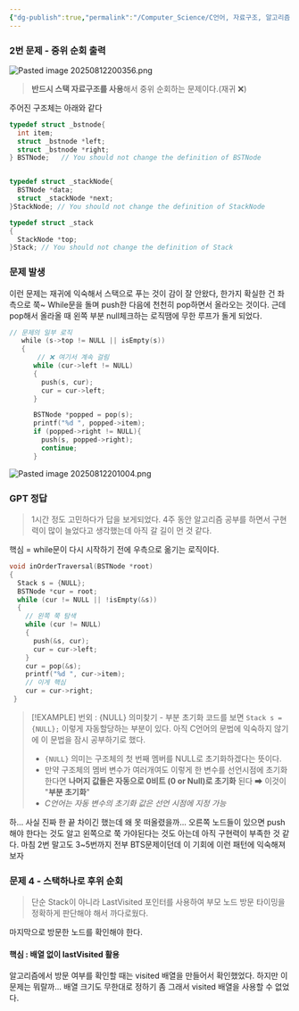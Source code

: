 ```yaml
---
{"dg-publish":true,"permalink":"/Computer_Science/C언어, 자료구조, 알고리즘/문제풀이/Binary_Tree_Search-Solution (4번 나중에 정리)/","noteIcon":"","created":"2025-08-12T20:02:19.765+09:00","updated":"2025-08-18T01:05:21.938+09:00"}
---
```



### 2번 문제 - 중위 순회 출력
![Pasted image 20250812200356.png](/img/user/supporter/image/Pasted%20image%2020250812200356.png)
> **반드시 스택 자료구조를 사용**해서 중위 순회하는 문제이다.(재귀 ❌)

주어진 구조체는 아래와 같다
```c
typedef struct _bstnode{
  int item;
  struct _bstnode *left;
  struct _bstnode *right;
} BSTNode;   // You should not change the definition of BSTNode


typedef struct _stackNode{
  BSTNode *data;
  struct _stackNode *next;
}StackNode; // You should not change the definition of StackNode

typedef struct _stack
{
  StackNode *top;
}Stack; // You should not change the definition of Stack
```

### 문제 발생 
이런 문제는 재귀에 익숙해서 스택으로 푸는 것이 감이 잘 안왔다,
한가지 확실한 건 좌측으로 쭉~ While문을 돌며 push한 다음에 천천히 pop하면서 올라오는 것이다.
근데 pop해서 올라올 때 왼쪽 부분 null체크하는 로직땜에 무한 루프가 돌게 되었다.
```c
// 문제의 일부 로직
   while (s->top != NULL || isEmpty(s))
   {
	   // ❌ 여기서 계속 걸림 
      while (cur->left != NULL)
      {
        push(s, cur);
        cur = cur->left;
      }

      BSTNode *popped = pop(s);
      printf("%d ", popped->item);
      if (popped->right != NULL){
        push(s, popped->right);
        continue;
      }
```
![Pasted image 20250812201004.png](/img/user/supporter/image/Pasted%20image%2020250812201004.png)


### GPT 정답 
> 1시간 정도 고민하다가 답을 보게되었다. 
> 4주 동안 알고리즘 공부를 하면서 구현력이 많이 늘었다고 생각했는데 아직 갈 길이 먼 것 같다.


핵심 = while문이 다시 시작하기 전에 우측으로 옮기는 로직이다.
```c
void inOrderTraversal(BSTNode *root)
{
  Stack s = {NULL};
  BSTNode *cur = root;
  while (cur != NULL || !isEmpty(&s))
  {
    // 왼쪽 쭉 탐색
    while (cur != NULL)
    {
      push(&s, cur);
      cur = cur->left;
    }
    cur = pop(&s);
    printf("%d ", cur->item);
    // 이게 핵심
    cur = cur->right;
 }
```


>[!EXAMPLE] 번외 : {NULL} 의미찾기 - 부분 초기화
>코드를 보면 `Stack s = {NULL};` 이렇게 자동할당하는 부분이 있다. 아직 C언어의 문법에 익숙하지 않기에 이 문법을 잠시 공부하기로 했다.
>- `{NULL}` 의미는 구조체의 첫 번째 멤버를 NULL로 초기화하겠다는 뜻이다.
>- 만약 구조체의 멤버 변수가 여러개여도 이렇게 한 변수를 선언시점에 초기화한다면 **나머지 값들은 자동으로 0비트 (0 or Null)로 초기화** 된다 ➡ 이것이 "**부분 초기화**"
>- *C언어는 자동 변수의 초기화 값은 선언 시점에 지정 가능*


하... 사실 진짜 한 끝 차이긴 했는데 왜 못 떠올렸을까...
오른쪽 노드들이 있으면 push해야 한다는 것도 알고 왼쪽으로 쭉 가야된다는 것도 아는데 아직 구현력이 부족한 것 같다. 마침 2번 말고도 3~5번까지 전부 BTS문제이던데 이 기회에 이런 패턴에 익숙해져보자 


### 문제 4 - 스택하나로 후위 순회 

> 단순 Stack이 아니라 LastVisited 포인터를 사용하여 부모 노드 방문 타이밍을 정확하게 판단해야 해서 까다로웠다.

마지막으로 방문한 노드를 확인해야 한다.



#### 핵심 : 배열 없이 lastVisited 활용
알고리즘에서 방문 여부를 확인할 때는 visited 배열을 만들어서 확인했었다.
하지만 이 문제는 뭐랄까... 배열 크기도 무한대로 정하기 좀 그래서 visited 배열을 사용할 수 없었다.





